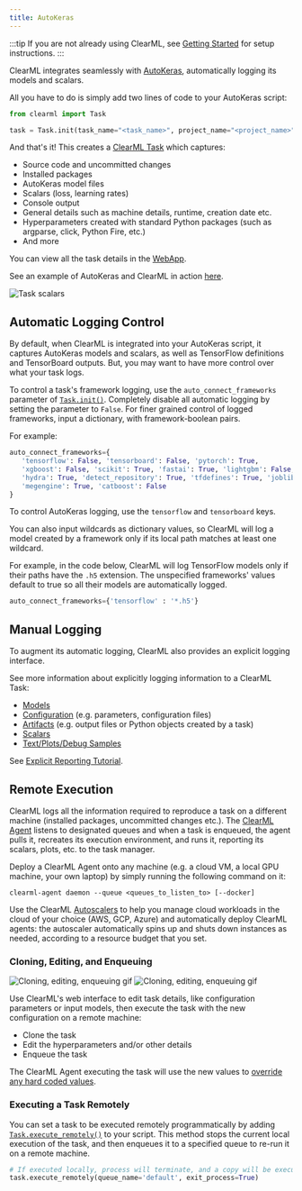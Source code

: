 ```yaml
---
title: AutoKeras
---
```


:::tip
If you are not already using ClearML, see [Getting Started](../clearml_sdk/clearml_sdk_setup) for setup 
instructions.
:::

ClearML integrates seamlessly with [AutoKeras](https://autokeras.com/), automatically logging its models and scalars. 

All you have to do is simply add two lines of code to your AutoKeras script:

```python
from clearml import Task

task = Task.init(task_name="<task_name>", project_name="<project_name>")
```

And that's it! This creates a [ClearML Task](../fundamentals/task.md) which captures: 
* Source code and uncommitted changes
* Installed packages
* AutoKeras model files 
* Scalars (loss, learning rates)
* Console output
* General details such as machine details, runtime, creation date etc.
* Hyperparameters created with standard Python packages (such as argparse, click, Python Fire, etc.)
* And more

You can view all the task details in the [WebApp](../webapp/webapp_exp_track_visual.md). 

See an example of AutoKeras and ClearML in action [here](../guides/frameworks/autokeras/autokeras_imdb_example.md).

![Task scalars](../img/examples_keras_14.png)

## Automatic Logging Control 
By default, when ClearML is integrated into your AutoKeras script, it captures AutoKeras models and scalars, as well as TensorFlow 
definitions and TensorBoard outputs. But, you may want to have more control over what your task logs.

To control a task's framework logging, use the `auto_connect_frameworks` parameter of [`Task.init()`](../references/sdk/task.md#taskinit). 
Completely disable all automatic logging by setting the parameter to `False`. For finer grained control of logged 
frameworks, input a dictionary, with framework-boolean pairs.

For example:

```python
auto_connect_frameworks={
   'tensorflow': False, 'tensorboard': False, 'pytorch': True,
   'xgboost': False, 'scikit': True, 'fastai': True, 'lightgbm': False,
   'hydra': True, 'detect_repository': True, 'tfdefines': True, 'joblib': True,
   'megengine': True, 'catboost': False
}
```

To control AutoKeras logging, use the `tensorflow` and `tensorboard` keys.

You can also input wildcards as dictionary values, so ClearML will log a model created by a framework only if its local 
path matches at least one wildcard. 

For example, in the code below, ClearML will log TensorFlow models only if their paths have the `.h5` extension. The 
unspecified frameworks' values default to true so all their models are automatically logged.

```python
auto_connect_frameworks={'tensorflow' : '*.h5'}
```

## Manual Logging
To augment its automatic logging, ClearML also provides an explicit logging interface.

See more information about explicitly logging information to a ClearML Task:
* [Models](../clearml_sdk/model_sdk.md#manually-logging-models)
* [Configuration](../clearml_sdk/task_sdk.md#configuration) (e.g. parameters, configuration files)
* [Artifacts](../clearml_sdk/task_sdk.md#artifacts) (e.g. output files or Python objects created by a task)
* [Scalars](../clearml_sdk/task_sdk.md#scalars) 
* [Text/Plots/Debug Samples](../fundamentals/logger.md#manual-reporting)

See [Explicit Reporting Tutorial](../guides/reporting/explicit_reporting.md).

## Remote Execution
ClearML logs all the information required to reproduce a task on a different machine (installed packages, 
uncommitted changes etc.). The [ClearML Agent](../clearml_agent.md) listens to designated queues and when a task is enqueued, 
the agent pulls it, recreates its execution environment, and runs it, reporting its scalars, plots, etc. to the 
task manager.

Deploy a ClearML Agent onto any machine (e.g. a cloud VM, a local GPU machine, your own laptop) by simply running the 
following command on it:

```commandline
clearml-agent daemon --queue <queues_to_listen_to> [--docker]
```

Use the ClearML [Autoscalers](../cloud_autoscaling/autoscaling_overview.md) to help you manage cloud workloads in the 
cloud of your choice (AWS, GCP, Azure) and automatically deploy ClearML agents: the autoscaler automatically spins up 
and shuts down instances as needed, according to a resource budget that you set.

### Cloning, Editing, and Enqueuing

![Cloning, editing, enqueuing gif](../img/gif/integrations_yolov5.gif#light-mode-only)
![Cloning, editing, enqueuing gif](../img/gif/integrations_yolov5_dark.gif#dark-mode-only)

Use ClearML's web interface to edit task details, like configuration parameters or input models, then execute the task 
with the new configuration on a remote machine:

* Clone the task
* Edit the hyperparameters and/or other details
* Enqueue the task

The ClearML Agent executing the task will use the new values to [override any hard coded values](../clearml_agent.md).

### Executing a Task Remotely

You can set a task to be executed remotely programmatically by adding [`Task.execute_remotely()`](../references/sdk/task.md#execute_remotely) 
to your script. This method stops the current local execution of the task, and then enqueues it to a specified queue to 
re-run it on a remote machine.

```python
# If executed locally, process will terminate, and a copy will be executed by an agent instead
task.execute_remotely(queue_name='default', exit_process=True)
```
